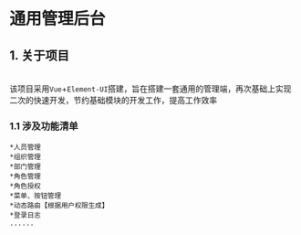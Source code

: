 # 通用管理后台
## 1. 关于项目
<br>该项目采用`Vue`+`Element-UI`搭建，旨在搭建一套通用的管理端，再次基础上实现二次的快速开发，节约基础模块的开发工作，提高工作效率 </br>
### 1.1 涉及功能清单
    *人员管理
    *组织管理
    *部门管理
    *角色管理
    *角色授权
    *菜单、按钮管理
    *动态路由【根据用户权限生成】
    *登录日志
    ......


